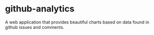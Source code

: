 # github-analytics
A web application that provides beautiful charts based on data found in github issues and comments.
